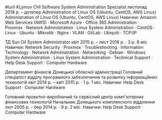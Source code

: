 #Iurii KLymov
CHI Software
System Administration Specialist 
листопад 2018 р. – дотепер 
        Administration of Linux OS (Ubuntu, CentOS, AWS Linux) Administration of Linux OS (Ubuntu, CentOS, AWS Linux)
        Навички: Amazon Web Services (AWS) · Microsoft Azure · Office 365 Administration · Proxmox · Network Administration · Linux System Administration · CentOS · Linux · Ubuntu · Mikrotik · Nginx · VLAN · GitLab · Ubiquiti · TCP/IP

ТД Sun Oil
System Administrator
квіт 2015 р. – лист 2018 р. · 3 р. 8 міс
        Навички: Network Security · Proxmox · Troubleshooting · Information Technology · Network Administration · Networking · Debian · Windows System Administration · Linux System Administration · Technical Support · Help Desk Support · Computer Hardware

Департамент фінансів Донецької обласної адміністрації
Головний спеціаліст відділу програмного забезпечення та розвитку інформаційних технологій
квіт 2014 р. – квіт 2015 р. · 1 р. 1 міс.
        Навички: Help Desk Support · Computer Hardware

Головний проектно-виробничий та сервісний центр комп'ютерних фінансових технологій
Начальник Донецького комплексного відділення
лют 2005 р. - бер 2014 р. · 9 р. 2 міс.
        Навички: Help Desk Support · Computer Hardware
